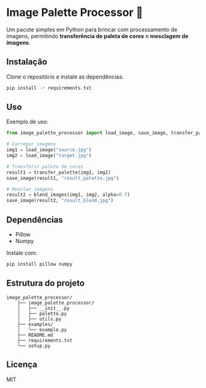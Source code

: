 # Image Palette Processor 🎨

Um pacote simples em Python para brincar com processamento de imagens, 
permitindo **transferência de paleta de cores** e **mesclagem de imagens**.

## Instalação

Clone o repositório e instale as dependências:

```bash
pip install -r requirements.txt
```

## Uso

Exemplo de uso:

```python
from image_palette_processor import load_image, save_image, transfer_palette, blend_images

# Carregar imagens
img1 = load_image("source.jpg")
img2 = load_image("target.jpg")

# Transferir paleta de cores
result1 = transfer_palette(img1, img2)
save_image(result1, "result_palette.jpg")

# Mesclar imagens
result2 = blend_images(img1, img2, alpha=0.7)
save_image(result2, "result_blend.jpg")
```

## Dependências
- Pillow
- Numpy

Instale com:
```bash
pip install pillow numpy
```

## Estrutura do projeto
```
image_palette_processor/
    ├── image_palette_processor/
    │   ├── __init__.py
    │   ├── palette.py
    │   ├── utils.py
    ├── examples/
    │   └── example.py
    ├── README.md
    ├── requirements.txt
    └── setup.py
```

## Licença
MIT

